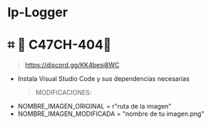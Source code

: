 # Ip-Logger
# ⌗ 🦇 C47CH-404🦇
> https://discord.gg/KK4besj8WC
- Instala Visual Studio Code y sus dependencias necesarias
  > MODIFICACIONES:
- NOMBRE_IMAGEN_ORIGINAL = r"ruta de la imagen"  
- NOMBRE_IMAGEN_MODIFICADA = "nombre de tu imagen.png"
  
